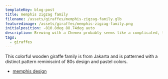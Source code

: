 ```yaml
---
templateKey: blog-post
title: memphis zigzag family
filename: /assets/giraffes/memphis-zigzag-family.glb
featuredimage: /assets/giraffes/memphis-zigzag-family.png
initialposition: -810.8deg 88.74deg auto
description: Brewing with a Chemex probably seems like a complicated, time-consuming ordeal, but once you get used to the process, it becomes a soothing ritual that's worth the effort every time.
tags:
  - giraffes
---
```

This colorful wooden giraffe family is from Jakarta and is patterned with a distinct pattern reminiscint of 80s design and pastel colors.

- [memphis design](https://en.wikipedia.org/wiki/Memphis_Group)